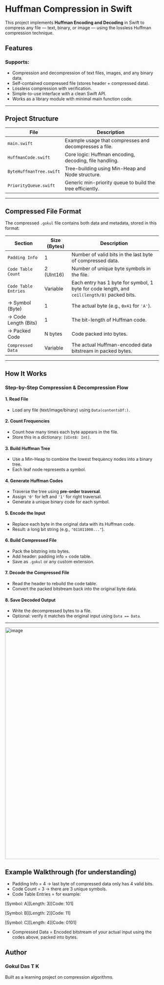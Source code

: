 #  Huffman Compression in Swift

This project implements **Huffman Encoding and Decoding** in Swift to compress any file — text, binary, or image — using the lossless Huffman compression technique.

## Features
### Supports:

- Compression and decompression of text files, images, and any binary data.
- Self-contained compressed file (stores header + compressed data).
- Lossless compression with verification.
- Simple-to-use interface with a clean Swift API.
- Works as a library module with minimal main function code.

---

##  Project Structure

| File                  | Description                                               |
|-----------------------|-----------------------------------------------------------|
| `main.swift`          | Example usage that compresses and decompresses a file.    |
| `HuffmanCode.swift`   | Core logic: Huffman encoding, decoding, file handling.    |
| `ByteHuffmanTree.swift` | Tree-building using Min-Heap and Node structure.         |
| `PriorityQueue.swift` | Generic min-priority queue to build the tree efficiently. |

---

##  Compressed File Format

The compressed `.gokul` file contains both data and metadata, stored in this format:

| **Section**            | **Size (Bytes)** | **Description**                                                                            |
|------------------------|------------------|--------------------------------------------------------------------------------------------|
| `Padding Info`         | 1                | Number of valid bits in the last byte of compressed data.                                  |
| `Code Table Count`     | 2 (UInt16)       | Number of unique byte symbols in the file.                                                 |
| `Code Table Entries`   | Variable         | Each entry has 1 byte for symbol, 1 byte for code length, and `ceil(length/8)` packed bits.|
| → Symbol (Byte)        | 1                | The actual byte (e.g., `0x41` for `'A'`).                                                  |
| → Code Length (Bits)   | 1                | The bit-length of Huffman code.                                                            |
| → Packed Code          | N bytes          | Code packed into bytes.                                                                    |
| `Compressed Data`      | Variable         | The actual Huffman-encoded data bitstream in packed bytes.                                 |

---

##  How It Works

### Step-by-Step Compression & Decompression Flow

#### 1.  Read File
- Load any file (text/image/binary) using `Data(contentsOf:)`.

#### 2.  Count Frequencies
- Count how many times each byte appears in the file. 
- Store this in a dictionary: `[UInt8: Int]`.

#### 3.  Build Huffman Tree
- Use a Min-Heap to combine the lowest frequency nodes into a binary tree.
- Each leaf node represents a symbol.

#### 4.  Generate Huffman Codes
- Traverse the tree using **pre-order traversal**.
- Assign `'0'` for left and `'1'` for right traversal.
- Generate a unique binary code for each symbol.

#### 5.  Encode the Input
- Replace each byte in the original data with its Huffman code.
- Result: a long bit string (e.g., `"011011000..."`).

#### 6.  Build Compressed File
- Pack the bitstring into bytes.
- Add header: padding info + code table.
- Save as `.gokul` or any custom extension.

#### 7.  Decode the Compressed File
- Read the header to rebuild the code table.
- Convert the packed bitstream back into the original byte data.

#### 8.  Save Decoded Output
- Write the decompressed bytes to a file.
- Optional: verify it matches the original input using `Data == Data`.

---


<img width="3004" height="760" alt="image" src="https://github.com/user-attachments/assets/39f4e8e6-201f-467e-ba04-e22eca2992c7" />

## Example Walkthrough (for understanding)

- Padding Info = 4 → last byte of compressed data only has 4 valid bits.
- Code Count = 3 → there are 3 unique symbols.
- Code Table Entries = for example:
  
[Symbol: A][Length: 3][Code: 101]

[Symbol: B][Length: 2][Code: 11]

[Symbol: C][Length: 4][Code: 0101]
- Compressed Data = Encoded bitstream of your actual input using the codes above, packed into bytes.

## Author
### Gokul Das T K

Built as a learning project on compression algorithms.
